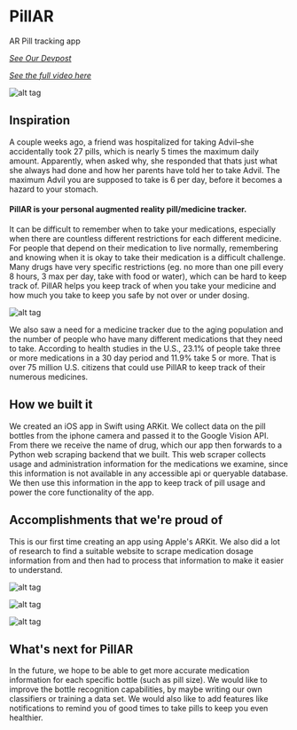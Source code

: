 # PillAR
AR Pill tracking app


[_See Our Devpost_](https://devpost.com/software/pillar-egulwv)


[_See the full video here_](https://www.youtube.com/watch?v=EThrHxm1ga0&index=3&list=PLyC3kmCiJ2x31ZLjuB7RogEvyamrkSOo9)

![alt tag](https://raw.githubusercontent.com/Averylamp/PillAR/master/Images/screen1.jpg)

## Inspiration

A couple weeks ago, a friend was hospitalized for taking Advil–she accidentally took 27 pills, which is nearly 5 times the maximum daily amount.  Apparently, when asked why, she responded that thats just what she always had done and how her parents have told her to take Advil.  The maximum Advil you are supposed to take is 6 per day, before it becomes a hazard to your stomach.  

#### PillAR is your personal augmented reality pill/medicine tracker.   

It can be difficult to remember when to take your medications, especially when there are countless different restrictions for each different medicine.  For people that depend on their medication to live normally, remembering and knowing when it is okay to take their medication is a difficult challenge.  Many drugs have very specific restrictions (eg. no more than one pill every 8 hours, 3 max per day, take with food or water), which can be hard to keep track of.  PillAR helps you keep track of when you take your medicine and how much you take to keep you safe by not over or under dosing.

![alt tag](https://raw.githubusercontent.com/Averylamp/PillAR/master/Images/screen2.jpg)


We also saw a need for a medicine tracker due to the aging population and the number of people who have many different medications that they need to take.  According to health studies in the U.S., 23.1% of people take three or more medications in a 30 day period and 11.9% take 5 or more.   That is over 75 million U.S. citizens that could use PillAR to keep track of their numerous medicines.

## How we built it
We created an iOS app in Swift using ARKit. We collect data on the pill bottles from the iphone camera and passed it to the Google Vision API. From there we receive the name of drug, which our app then forwards to a Python web scraping backend that we built. This web scraper collects usage and administration information for the medications we examine, since this information is not available in any accessible api or queryable database. We then use this information in the app to keep track of pill usage and power the core functionality of the app.

## Accomplishments that we're proud of
This is our first time creating an app using Apple's ARKit. We also did a lot of research to find a suitable website to scrape medication dosage information from and then had to process that information to make it easier to understand. 

![alt tag](https://raw.githubusercontent.com/Averylamp/PillAR/master/Images/screen3.jpg)

![alt tag](https://raw.githubusercontent.com/Averylamp/PillAR/master/Images/screen4.jpg)

![alt tag](https://raw.githubusercontent.com/Averylamp/PillAR/master/Images/screen5.jpg)



## What's next for PillAR
In the future, we hope to be able to get more accurate medication information for each specific bottle (such as pill size).  We would like to improve the bottle recognition capabilities, by maybe writing our own classifiers or training a data set.  We would also like to add features like notifications to remind you of good times to take pills to keep you even healthier.

